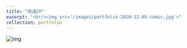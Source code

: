 ```yaml
---
title: "邪道CP"
excerpt: "<br/><img src='/images/portfolio-2020-12-05-comic.jpg'>"
collection: portfolio
---
```


![img](https://sunqinxuan.github.io/images/portfolio-2020-12-05-comic.jpg)

